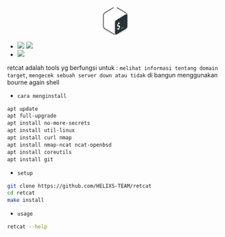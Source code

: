 <p align="center">
 <a href="https://youtube.com/channel/UCtu-GcxKL8kJBXpR1wfMgWg">
  <img src="https://github.com/Bayu12345677/bomber/blob/main/poto/images%20(2).jpeg" width="90">
 </a>
</p>

- [![](https://img.shields.io/static/v1?style=plastic&logo=github&label=Code&message=by%20polygon&color=green)](https://youtube.com/channel/UCtu-GcxKL8kJBXpR1wfMgWg)
[![](https://img.shields.io/github/watchers/HELIXS-TEAM/retcat?style=flat)](https://youtube.com/channel/UCtu-GcxKL8kJBXpR1wfMgWg)
- [![](https://img.shields.io/github/forks/HELIXS-TEAM/retcat?logo=%3Av&logoColor=green&style=plastic)](https://youtube.com/channel/UCtu-GcxKL8kJBXpR1wfMgWg)

retcat adalah tools yg berfungsi untuk : `melihat informasi tentang domain target`, `mengecek sebuah server down atau tidak`
di bangun menggunakan bourne again shell

- `cara menginstall`

```bash
apt update
apt full-upgrade
apt install no-more-secrets
apt install util-linux
apt install curl nmap
apt install nmap-ncat ncat-openbsd
apt install coreutils
apt install git
```

- `setup`

```bash
git clone https://github.com/HELIXS-TEAM/retcat
cd retcat
make install
```

- `usage`

```bash
retcat --help
```
